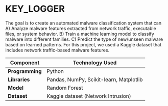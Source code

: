 # KEY_LOGGER
The goal is to create an automated malware classification system that can 
A) Analyze malware features extracted from network traffic, executable files, or system behavior.
B) Train a machine learning model to classify malware into different families.
C) Predict the type of new/unseen malware based on learned patterns.
For this project, we used a Kaggle dataset that includes network traffic-based malware features.

| Component       | Technology Used                         |
| --------------- | --------------------------------------- |
| **Programming** | Python                                  |
| **Libraries**   | Pandas, NumPy, Scikit-learn, Matplotlib |
| **Model**       | Random Forest                           |
| **Dataset**     | Kaggle dataset (Network Intrusion)      |
